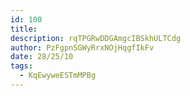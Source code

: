 ```yaml
---
id: 100
title: 
description: rqTPGRwDDGAmgcIBSkhULTCdg
author: PzFgpnSGWyRrxNOjHqgfIkFv
date: 28/25/10
tags:
  - KqEwyweESTmMPBg
---
```

